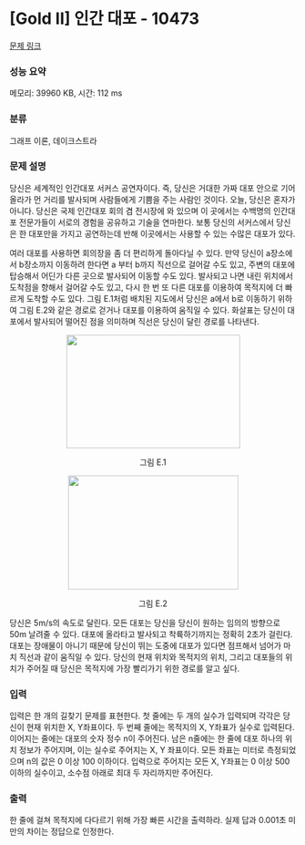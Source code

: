 # [Gold II] 인간 대포 - 10473 

[문제 링크](https://www.acmicpc.net/problem/10473) 

### 성능 요약

메모리: 39960 KB, 시간: 112 ms

### 분류

그래프 이론, 데이크스트라

### 문제 설명

<p>당신은 세계적인 인간대포 서커스 공연자이다. 즉, 당신은 거대한 가짜 대포 안으로 기어올라가 먼 거리를 발사되며 사람들에게 기쁨을 주는 사람인 것이다. 오늘, 당신은 혼자가 아니다. 당신은 국제 인간대포 회의 겸 전시장에 와 있으며 이 곳에서는 수백명의 인간대포 전문가들이 서로의 경험을 공유하고 기술을 연마한다. 보통 당신의 서커스에서 당신은 한 대포만을 가지고 공연하는데 반해 이곳에서는 사용할 수 있는 수많은 대포가 있다.</p>

<p>여러 대포를 사용하면 회의장을 좀 더 편리하게 돌아다닐 수 있다. 만약 당신이 a장소에서 b장소까지 이동하려 한다면 a 부터 b까지 직선으로 걸어갈 수도 있고, 주변의 대포에 탑승해서 어딘가 다른 곳으로 발사되어 이동할 수도 있다. 발사되고 나면 내린 위치에서 도착점을 향해서 걸어갈 수도 있고, 다시 한 번 또 다른 대포를 이용하여 목적지에 더 빠르게 도착할 수도 있다. 그림 E.1처럼 배치된 지도에서 당신은 a에서 b로 이동하기 위하여 그림 E.2와 같은 경로로 걷거나 대포를 이용하여 움직일 수 있다. 화살표는 당신이 대포에서 발사되어 떨어진 점을 의미하며 직선은 당신이 달린 경로를 나타낸다.</p>

<p style="text-align:center"><img alt="" src="https://onlinejudgeimages.s3-ap-northeast-1.amazonaws.com/upload/images2/human1.png" style="height:199px; width:305px"></p>

<p style="text-align:center">그림 E.1</p>

<p style="text-align:center"><img alt="" src="https://onlinejudgeimages.s3-ap-northeast-1.amazonaws.com/upload/images2/human2.png" style="height:200px; width:299px"></p>

<p style="text-align:center">그림 E.2</p>

<p>당신은 5m/s의 속도로 달린다. 모든 대포는 당신을 당신이 원하는 임의의 방향으로 50m 날려줄 수 있다. 대포에 올라타고 발사되고 착륙하기까지는 정확히 2초가 걸린다. 대포는 장애물이 아니기 때문에 당신이 뛰는 도중에 대포가 있다면 점프해서 넘어가 마치 직선과 같이 움직일 수 있다. 당신의 현재 위치와 목적지의 위치, 그리고 대포들의 위치가 주어질 때 당신은 목적지에 가장 빨리가기 위한 경로를 알고 싶다.</p>

### 입력 

 <p>입력은 한 개의 길찾기 문제를 표현한다. 첫 줄에는 두 개의 실수가 입력되며 각각은 당신이 현재 위치한 X, Y좌표이다. 두 번째 줄에는 목적지의 X, Y좌표가 실수로 입력된다. 이어지는 줄에는 대포의 숫자 정수 n이 주어진다. 남은 n줄에는 한 줄에 대포 하나의 위치 정보가 주어지며, 이는 실수로 주어지는 X, Y 좌표이다. 모든 좌표는 미터로 측정되었으며 n의 값은 0 이상 100 이하이다. 입력으로 주어지는 모든 X, Y좌표는 0 이상 500 이하의 실수이고, 소수점 아래로 최대 두 자리까지만 주어진다.</p>

### 출력 

 <p>한 줄에 걸쳐 목적지에 다다르기 위해 가장 빠른 시간을 출력하라. 실제 답과 0.001초 미만의 차이는 정답으로 인정한다.</p>

